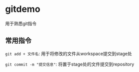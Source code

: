 # gitdemo

用于熟悉git指令

## 常用指令

```git add + 文件名```: 用于将修改的文件从workspace提交到stage处

```git commit -m "提交信息"```: 将置于stage处的文件提交到repository


